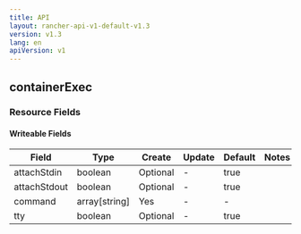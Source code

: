 ```yaml
---
title: API
layout: rancher-api-v1-default-v1.3
version: v1.3
lang: en
apiVersion: v1
---
```


## containerExec



### Resource Fields

#### Writeable Fields

Field | Type | Create | Update | Default | Notes
---|---|---|---|---|---
attachStdin | boolean | Optional | - | true | 
attachStdout | boolean | Optional | - | true | 
command | array[string] | Yes | - | - | 
tty | boolean | Optional | - | true | 



<br>
